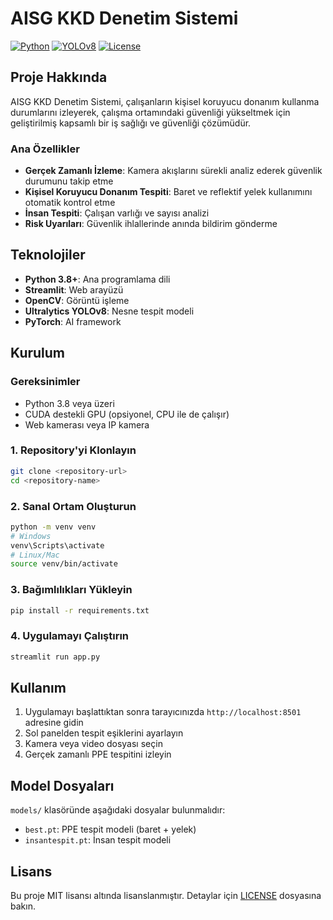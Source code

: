 # AISG KKD Denetim Sistemi

[![Python](https://img.shields.io/badge/Python-3.8+-blue.svg)](https://www.python.org/downloads/)
[![YOLOv8](https://img.shields.io/badge/YOLOv8-Latest-green.svg)](https://github.com/ultralytics/ultralytics)
[![License](https://img.shields.io/badge/License-MIT-yellow.svg)](LICENSE)

## Proje Hakkında

AISG KKD Denetim Sistemi, çalışanların kişisel koruyucu donanım kullanma durumlarını izleyerek, çalışma ortamındaki güvenliği yükseltmek için geliştirilmiş kapsamlı bir iş sağlığı ve güvenliği çözümüdür.

### Ana Özellikler

- **Gerçek Zamanlı İzleme**: Kamera akışlarını sürekli analiz ederek güvenlik durumunu takip etme
- **Kişisel Koruyucu Donanım Tespiti**: Baret ve reflektif yelek kullanımını otomatik kontrol etme
- **İnsan Tespiti**: Çalışan varlığı ve sayısı analizi
- **Risk Uyarıları**: Güvenlik ihlallerinde anında bildirim gönderme

## Teknolojiler

- **Python 3.8+**: Ana programlama dili
- **Streamlit**: Web arayüzü
- **OpenCV**: Görüntü işleme
- **Ultralytics YOLOv8**: Nesne tespit modeli
- **PyTorch**: AI framework

## Kurulum

### Gereksinimler
- Python 3.8 veya üzeri
- CUDA destekli GPU (opsiyonel, CPU ile de çalışır)
- Web kamerası veya IP kamera

### 1. Repository'yi Klonlayın
```bash
git clone <repository-url>
cd <repository-name>
```

### 2. Sanal Ortam Oluşturun
```bash
python -m venv venv
# Windows
venv\Scripts\activate
# Linux/Mac
source venv/bin/activate
```

### 3. Bağımlılıkları Yükleyin
```bash
pip install -r requirements.txt
```

### 4. Uygulamayı Çalıştırın
```bash
streamlit run app.py
```

## Kullanım

1. Uygulamayı başlattıktan sonra tarayıcınızda `http://localhost:8501` adresine gidin
2. Sol panelden tespit eşiklerini ayarlayın
3. Kamera veya video dosyası seçin
4. Gerçek zamanlı PPE tespitini izleyin

## Model Dosyaları

`models/` klasöründe aşağıdaki dosyalar bulunmalıdır:
- `best.pt`: PPE tespit modeli (baret + yelek)
- `insantespit.pt`: İnsan tespit modeli

## Lisans

Bu proje MIT lisansı altında lisanslanmıştır. Detaylar için [LICENSE](LICENSE) dosyasına bakın.
